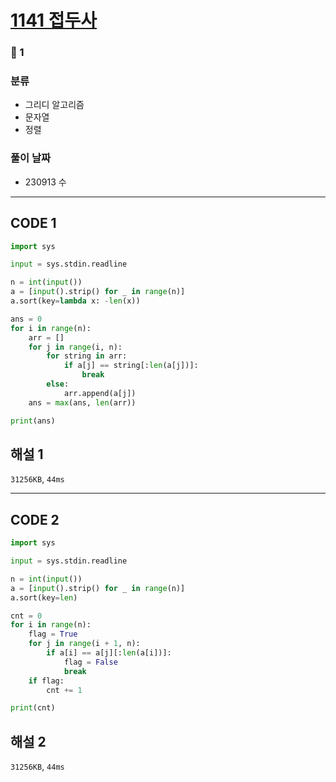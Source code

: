 # [1141 접두사](https://www.acmicpc.net/problem/1141)

### 🥈 1

### 분류

- 그리디 알고리즘
- 문자열
- 정렬

### 풀이 날짜

- 230913 수

---

## CODE 1

```python
import sys

input = sys.stdin.readline

n = int(input())
a = [input().strip() for _ in range(n)]
a.sort(key=lambda x: -len(x))

ans = 0
for i in range(n):
    arr = []
    for j in range(i, n):
        for string in arr:
            if a[j] == string[:len(a[j])]:
                break
        else:
            arr.append(a[j])
    ans = max(ans, len(arr))

print(ans)
```

## 해설 1

`31256KB`, `44ms`

---

## CODE 2

```python
import sys

input = sys.stdin.readline

n = int(input())
a = [input().strip() for _ in range(n)]
a.sort(key=len)

cnt = 0
for i in range(n):
    flag = True
    for j in range(i + 1, n):
        if a[i] == a[j][:len(a[i])]:
            flag = False
            break
    if flag:
        cnt += 1

print(cnt)
```

## 해설 2

`31256KB`, `44ms`
